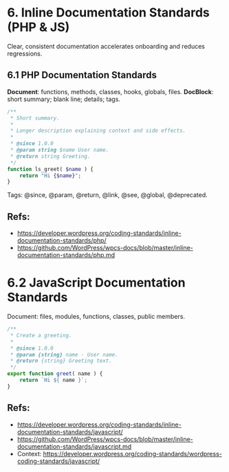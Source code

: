 # 6. Inline Documentation Standards (PHP & JS)

Clear, consistent documentation accelerates onboarding and reduces regressions.

## 6.1 PHP Documentation Standards
**Document**: functions, methods, classes, hooks, globals, files.
**DocBlock**: short summary; blank line; details; tags.

```php
/**
 * Short summary.
 *
 * Longer description explaining context and side effects.
 *
 * @since 1.0.0
 * @param string $name User name.
 * @return string Greeting.
 */
function ls_greet( $name ) {
	return "Hi {$name}";
}
```
Tags: @since, @param, @return, @link, @see, @global, @deprecated.

## Refs:
- https://developer.wordpress.org/coding-standards/inline-documentation-standards/php/
- https://github.com/WordPress/wpcs-docs/blob/master/inline-documentation-standards/php.md

# 6.2 JavaScript Documentation Standards
Document: files, modules, functions, classes, public members.

```js
/**
 * Create a greeting.
 *
 * @since 1.0.0
 * @param {string} name - User name.
 * @return {string} Greeting text.
 */
export function greet( name ) {
	return `Hi ${ name }`;
}
```

## Refs:
- https://developer.wordpress.org/coding-standards/inline-documentation-standards/javascript/
- https://github.com/WordPress/wpcs-docs/blob/master/inline-documentation-standards/javascript.md
- Context: https://developer.wordpress.org/coding-standards/wordpress-coding-standards/javascript/
